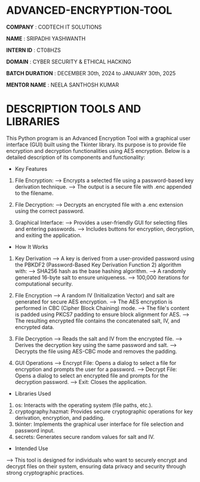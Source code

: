 # ADVANCED-ENCRYPTION-TOOL

**COMPANY**     : CODTECH IT SOLUTIONS

**NAME**        : SRIPADHI YASHWANTH

**INTERN ID**   : CT08HZS

**DOMAIN**      : CYBER SECURITY & ETHICAL HACKING

**BATCH DURATION**   : DECEMBER 30th, 2024 to JANUARY 30th, 2025

**MENTOR NAME**      : NEELA SANTHOSH KUMAR

#   DESCRIPTION TOOLS AND LIBRARIES

This Python program is an Advanced Encryption Tool with a graphical user interface (GUI) built using the Tkinter library. Its purpose is to provide file encryption and decryption functionalities using AES encryption. Below is a detailed description of its components and functionality:

*  Key Features

1)  File Encryption:
-->  Encrypts a selected file using a password-based key derivation technique.
-->  The output is a secure file with .enc appended to the filename.

2)  File Decryption:
-->  Decrypts an encrypted file with a .enc extension using the correct password.

3)  Graphical Interface:
-->  Provides a user-friendly GUI for selecting files and entering passwords.
-->  Includes buttons for encryption, decryption, and exiting the application.

*  How It Works
  
1. Key Derivation
-->  A key is derived from a user-provided password using the PBKDF2 (Password-Based Key Derivation Function 2) algorithm with:
-->  SHA256 hash as the base hashing algorithm.
-->  A randomly generated 16-byte salt to ensure uniqueness.
-->  100,000 iterations for computational security.

2. File Encryption
-->  A random IV (Initialization Vector) and salt are generated for secure AES encryption.
-->  The AES encryption is performed in CBC (Cipher Block Chaining) mode.
-->  The file's content is padded using PKCS7 padding to ensure block alignment for AES.
-->  The resulting encrypted file contains the concatenated salt, IV, and encrypted data.

3. File Decryption
-->  Reads the salt and IV from the encrypted file.
-->  Derives the decryption key using the same password and salt.
-->  Decrypts the file using AES-CBC mode and removes the padding.

4. GUI Operations
-->  Encrypt File: Opens a dialog to select a file for encryption and prompts the user for a password.
-->  Decrypt File: Opens a dialog to select an encrypted file and prompts for the decryption password.
-->  Exit: Closes the application.

*  Libraries Used

1)  os: Interacts with the operating system (file paths, etc.).
2)  cryptography.hazmat: Provides secure cryptographic operations for key derivation, encryption, and padding.
3)  tkinter: Implements the graphical user interface for file selection and password input.
4)  secrets: Generates secure random values for salt and IV.

*  Intended Use

-->  This tool is designed for individuals who want to securely encrypt and decrypt files on their system, ensuring data privacy and security through strong cryptographic practices.






